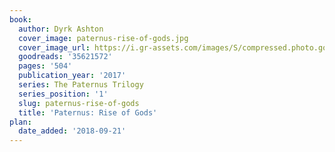 ```yaml
---
book:
  author: Dyrk Ashton
  cover_image: paternus-rise-of-gods.jpg
  cover_image_url: https://i.gr-assets.com/images/S/compressed.photo.goodreads.com/books/1499505402l/35621572._SX98_.jpg
  goodreads: '35621572'
  pages: '504'
  publication_year: '2017'
  series: The Paternus Trilogy
  series_position: '1'
  slug: paternus-rise-of-gods
  title: 'Paternus: Rise of Gods'
plan:
  date_added: '2018-09-21'
---
```

